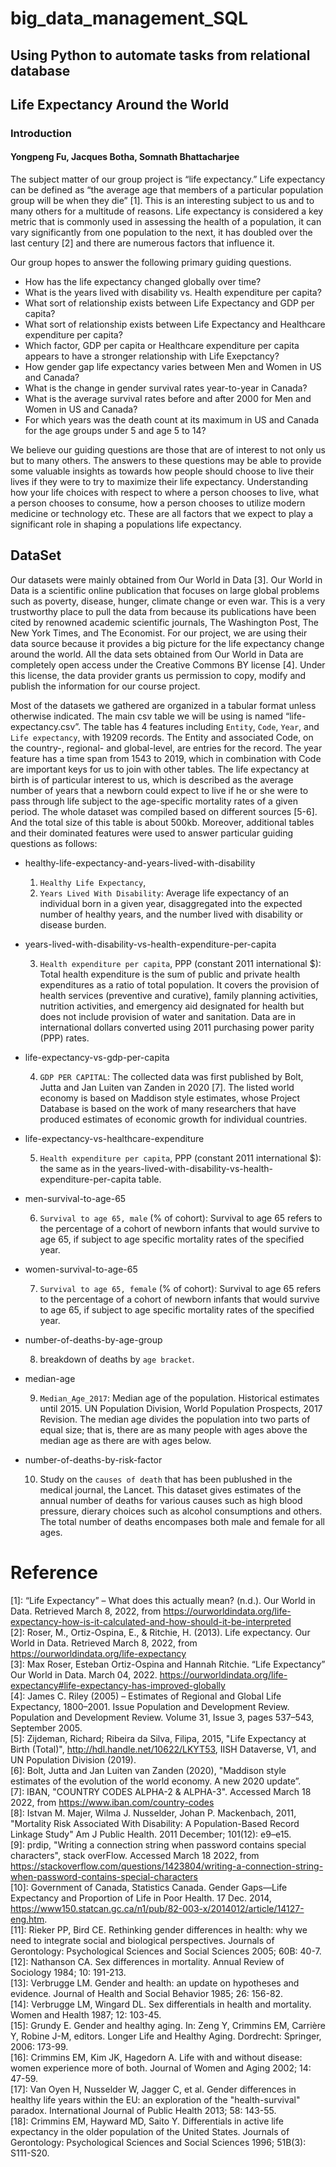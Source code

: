 # big_data_management_SQL
## Using Python to automate tasks from relational database

## Life Expectancy Around the World
### Introduction
#### Yongpeng Fu, Jacques Botha, Somnath Bhattacharjee
The subject matter of our group project is “life expectancy.”  Life expectancy can be defined as “the average age that members of a particular population group will be when they die” [1]. This is an interesting subject to us and to many others for a multitude of reasons. Life expectancy is considered a key metric that is commonly used in assessing the health of a population, it can vary significantly from one population to the next, it has doubled over the last century [2] and there are numerous factors that influence it.

Our group hopes to answer the following primary guiding questions.
* How has the life expectancy changed globally over time?
* What is the years lived with disability vs. Health expenditure per capita?
* What sort of relationship exists between Life Expectancy and GDP per capita?
* What sort of relationship exists between Life Expectancy and Healthcare expenditure per capita?
* Which factor, GDP per capita or Healthcare expenditure per capita appears to have a stronger relationship with Life Exepctancy?
* How gender gap life expectancy varies between Men and Women in US and Canada?
* What is the change in gender survival rates year-to-year in Canada?
* What is the average survival rates before and after 2000 for Men and Women in US and Canada?
* For which years was the death count at its maximum in US and Canada for the age groups under 5 and age 5 to 14?


We believe our guiding questions are those that are of interest to not only us but to many others. The answers to these questions may be able to provide some valuable insights as towards how people should choose to live their lives if they were to try to maximize their life expectancy. Understanding how your life choices with respect to where a person chooses to live, what a person chooses to consume, how a person chooses to utilize modern medicine or technology etc. These are all factors that we expect to play a significant role in shaping a populations life expectancy.

## DataSet

Our datasets were mainly obtained from Our World in Data [3]. Our World in Data is a scientific online publication that focuses on large global problems such as poverty, disease, hunger, climate change or even war. This is a very trustworthy place to pull the data from because its publications have been cited by renowned academic scientific journals, The Washington Post, The New York Times, and The Economist. For our project, we are using their data source because it provides a big picture for the life expectancy change around the world. All the data sets obtained from Our World in Data are completely open access under the Creative Commons BY license [4]. Under this license, the data provider grants us permission to copy, modify and publish the information for our course project.
 
Most of the datasets we gathered are organized in a tabular format unless otherwise indicated. The main csv table we will be using is named “life-expectancy.csv”. The table has 4 features including `Entity`, `Code`, `Year`, and `Life expectancy`, with 19209 records. The Entity and associated Code, on the country-, regional- and global-level, are entries for the record. The year feature has a time span from 1543 to 2019, which in combination with Code are important keys for us to join with other tables. The life expectancy at birth is of particular interest to us, which is described as the average number of years that a newborn could expect to live if he or she were to pass through life subject to the age-specific mortality rates of a given period. The whole dataset was compiled based on different sources [5-6]. And the total size of this table is about 500kb. Moreover, additional tables and their dominated features were used to answer particular guiding questions as follows:
* healthy-life-expectancy-and-years-lived-with-disability  

    1. `Healthy Life Expectancy`, 
    2. `Years Lived With Disability`: Average life expectancy of an individual born in a given year, disaggregated into the expected number of healthy years, and the number lived with disability or disease burden.


* years-lived-with-disability-vs-health-expenditure-per-capita

    3. `Health expenditure per capita`, PPP (constant 2011 international $): Total health expenditure is the sum of public and private health expenditures as a ratio of total population. It covers the provision of health services (preventive and curative), family planning activities, nutrition activities, and emergency aid designated for health but does not include provision of water and sanitation. Data are in international dollars converted using 2011 purchasing power parity (PPP) rates.
    
    
* life-expectancy-vs-gdp-per-capita

    4. `GDP PER CAPITAL`: The collected data was first published by Bolt, Jutta and Jan Luiten van Zanden in 2020 [7]. The listed world economy is based on Maddison style estimates, whose Project Database is based on the work of many researchers that have produced estimates of economic growth for individual countries.



* life-expectancy-vs-healthcare-expenditure

    5. `Health expenditure per capita`, PPP (constant 2011 international $): the same as in the years-lived-with-disability-vs-health-expenditure-per-capita table.
    
    
*  men-survival-to-age-65

    6. `Survival to age 65, male` (% of cohort): Survival to age 65 refers to the percentage of a cohort of newborn infants that would survive to age 65, if subject to age specific mortality rates of the specified year.


* women-survival-to-age-65

    7. `Survival to age 65, female` (% of cohort): Survival to age 65 refers to the percentage of a cohort of newborn infants that would survive to age 65, if subject to age specific mortality rates of the specified year.
    
    
* number-of-deaths-by-age-group

    8. breakdown of deaths by `age bracket`.
  
  
* median-age

    9. `Median_Age_2017`: Median age of the population. Historical estimates until 2015. UN Population Division, World Population Prospects, 2017 Revision. The median age divides the population into two parts of equal size; that is, there are as many people with ages above the median age as there are with ages below.
    
    
* number-of-deaths-by-risk-factor

    10. Study on the `causes of death` that has been publushed in the medical journal, the Lancet. This dataset gives estimates of the annual number of deaths for various causes such as high blood pressure, dierary choices such as alcohol consumptions and others. The total number of deaths encompases both male and female for all ages.


# Reference
[1]: “Life Expectancy” – What does this actually mean? (n.d.). Our World in Data. Retrieved March 8, 2022, from https://ourworldindata.org/life-expectancy-how-is-it-calculated-and-how-should-it-be-interpreted  
[2]: Roser, M., Ortiz-Ospina, E., & Ritchie, H. (2013). Life expectancy. Our World in Data. Retrieved March 8, 2022, from https://ourworldindata.org/life-expectancy  
[3]: Max Roser, Esteban Ortiz-Ospina and Hannah Ritchie. “Life Expectancy” Our World in Data. March 04, 2022. https://ourworldindata.org/life-expectancy#life-expectancy-has-improved-globally  
[4]: James C. Riley (2005) – Estimates of Regional and Global Life Expectancy, 1800–2001. Issue Population and Development Review. Population and Development Review. Volume 31, Issue 3, pages 537–543, September 2005.  
[5]: Zijdeman, Richard; Ribeira da Silva, Filipa, 2015, "Life Expectancy at Birth (Total)", http://hdl.handle.net/10622/LKYT53, IISH Dataverse, V1, and UN Population Division (2019).  
[6]: Bolt, Jutta and Jan Luiten van Zanden (2020), "Maddison style estimates of the evolution of the world economy. A new 2020 update”.  
[7]: IBAN, "COUNTRY CODES ALPHA-2 & ALPHA-3". Accessed March 18 2022, from https://www.iban.com/country-codes  
[8]: Istvan M. Majer, Wilma J. Nusselder, Johan P. Mackenbach, 2011, "Mortality Risk Associated With Disability: A Population-Based Record Linkage Study" Am J Public Health. 2011 December; 101(12): e9–e15.  
[9]: prdip, "Writing a connection string when password contains special characters", stack overFlow. Accessed March 18 2022, from https://stackoverflow.com/questions/1423804/writing-a-connection-string-when-password-contains-special-characters  
[10]: Government of Canada, Statistics Canada. Gender Gaps—Life Expectancy and Proportion of Life in Poor Health. 17 Dec. 2014, https://www150.statcan.gc.ca/n1/pub/82-003-x/2014012/article/14127-eng.htm.  
[11]: Rieker PP, Bird CE. Rethinking gender differences in health: why we need to integrate social and biological perspectives. Journals of Gerontology: Psychological Sciences and Social Sciences 2005; 60B: 40-7.  
[12]: Nathanson CA. Sex differences in mortality. Annual Review of Sociology 1984; 10: 191-213.  
[13]: Verbrugge LM. Gender and health: an update on hypotheses and evidence. Journal of Health and Social Behavior 1985; 26: 156-82.  
[14]: Verbrugge LM, Wingard DL. Sex differentials in health and mortality. Women and Health 1987; 12: 103-45.  
[15]: Grundy E. Gender and healthy aging. In: Zeng Y, Crimmins EM, Carrière Y, Robine J-M, editors. Longer Life and Healthy Aging. Dordrecht: Springer, 2006: 173-99.  
[16]: Crimmins EM, Kim JK, Hagedorn A. Life with and without disease: women experience more of both. Journal of Women and Aging 2002; 14: 47-59.  
[17]: Van Oyen H, Nusselder W, Jagger C, et al. Gender differences in healthy life years within the EU: an exploration of the "health-survival" paradox. International Journal of Public Health 2013; 58: 143-55.  
[18]: Crimmins EM, Hayward MD, Saito Y. Differentials in active life expectancy in the older population of the United States. Journals of Gerontology: Psychological Sciences and Social Sciences 1996; 51B(3): S111-S20.

